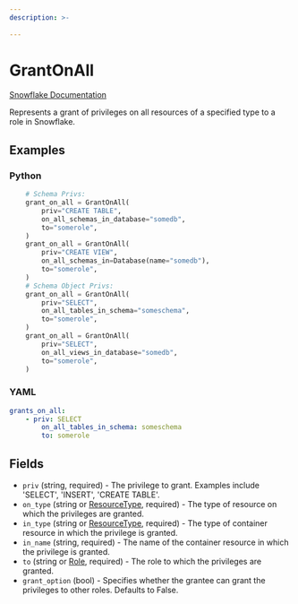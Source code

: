 ```yaml
---
description: >-
  
---
```


# GrantOnAll

[Snowflake Documentation](https://docs.snowflake.com/en/sql-reference/sql/grant-privilege)

Represents a grant of privileges on all resources of a specified type to a role in Snowflake.


## Examples

### Python

```python
    # Schema Privs:
    grant_on_all = GrantOnAll(
        priv="CREATE TABLE",
        on_all_schemas_in_database="somedb",
        to="somerole",
    )
    grant_on_all = GrantOnAll(
        priv="CREATE VIEW",
        on_all_schemas_in=Database(name="somedb"),
        to="somerole",
    )
    # Schema Object Privs:
    grant_on_all = GrantOnAll(
        priv="SELECT",
        on_all_tables_in_schema="someschema",
        to="somerole",
    )
    grant_on_all = GrantOnAll(
        priv="SELECT",
        on_all_views_in_database="somedb",
        to="somerole",
    )
```


### YAML

```yaml
grants_on_all:
    - priv: SELECT
        on_all_tables_in_schema: someschema
        to: somerole
```


## Fields

* `priv` (string, required) - The privilege to grant. Examples include 'SELECT', 'INSERT', 'CREATE TABLE'.
* `on_type` (string or [ResourceType](resource_type.md), required) - The type of resource on which the privileges are granted.
* `in_type` (string or [ResourceType](resource_type.md), required) - The type of container resource in which the privilege is granted.
* `in_name` (string, required) - The name of the container resource in which the privilege is granted.
* `to` (string or [Role](role.md), required) - The role to which the privileges are granted.
* `grant_option` (bool) - Specifies whether the grantee can grant the privileges to other roles. Defaults to False.


